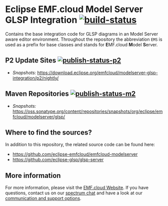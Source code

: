 # Eclipse EMF.cloud Model Server GLSP Integration [![build-status](https://img.shields.io/jenkins/build?jobUrl=https://ci.eclipse.org/emfcloud/job/eclipse-emfcloud/job/modelserver-glsp-integration/job/main/)](https://ci.eclipse.org/emfcloud/job/eclipse-emfcloud/job/modelserver-glsp-integration/job/main/)

Contains the base integration code for GLSP diagrams in an Model Server aware editor environment.
Throughout the repository the abbreviation `EMS` is used as a prefix for base classes and stands for **E**MF.cloud **M**odel **S**erver.


##  P2 Update Sites [![publish-status-p2](https://img.shields.io/jenkins/build?jobUrl=https://ci.eclipse.org/emfcloud/job/deploy-emfcloud-modelserver-glsp-integration-p2/&label=p2)](https://ci.eclipse.org/emfcloud/job/deploy-emfcloud-modelserver-glsp-integration-p2/)
- <i>Snapshots: </i> https://download.eclipse.org/emfcloud/modelserver-glsp-integration/p2/nightly/

## Maven Repositories [![publish-status-m2](https://img.shields.io/jenkins/build?jobUrl=https://ci.eclipse.org/emfcloud/job/deploy-emfcloud-modelserver-glsp-integration-m2/&label=m2)](https://ci.eclipse.org/emfcloud/job/deploy-emfcloud-modelserver-glsp-integration-m2/)
- <i>Snapshots: </i> https://oss.sonatype.org/content/repositories/snapshots/org/eclipse/emfcloud/modelserver/glsp/

## Where to find the sources?
In addition to this repository, the related source code can be found here:
- https://github.com/eclipse-emfcloud/emfcloud-modelserver
- https://github.com/eclipse-glsp/glsp-server

## More information
For more information, please visit the [EMF.cloud Website](https://www.eclipse.org/emfcloud/). If you have questions, contact us on our [spectrum chat](https://spectrum.chat/emfcloud/) and have a look at our [communication and support options](https://www.eclipse.org/emfcloud/contact/).
